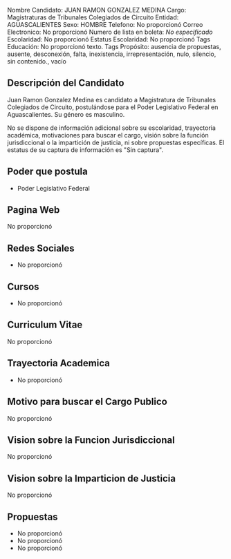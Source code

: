 Nombre Candidato: JUAN RAMON GONZALEZ MEDINA
Cargo: Magistraturas de Tribunales Colegiados de Circuito
Entidad: AGUASCALIENTES
Sexo: HOMBRE
Telefono: No proporcionó
Correo Electronico: No proporcionó
Numero de lista en boleta: *No especificado*
Escolaridad: No proporcionó
Estatus Escolaridad: No proporcionó
Tags Educación: No proporcionó texto.
Tags Propósito: ausencia de propuestas, ausente, desconexión, falta, inexistencia, irrepresentación, nulo, silencio, sin contenido., vacío


## Descripción del Candidato 

Juan Ramon Gonzalez Medina es candidato a Magistratura de Tribunales Colegiados de Circuito, postulándose para el Poder Legislativo Federal en Aguascalientes. Su género es masculino.

No se dispone de información adicional sobre su escolaridad, trayectoria académica, motivaciones para buscar el cargo, visión sobre la función jurisdiccional o la impartición de justicia, ni sobre propuestas específicas. El estatus de su captura de información es "Sin captura".


## Poder que postula

- Poder Legislativo Federal


## Pagina Web

No proporcionó


## Redes Sociales

- No proporcionó


## Cursos

- No proporcionó


## Curriculum Vitae

No proporcionó


## Trayectoria Academica

- No proporcionó


## Motivo para buscar el Cargo Publico

No proporcionó


## Vision sobre la Funcion Jurisdiccional

No proporcionó


## Vision sobre la Imparticion de Justicia

No proporcionó


## Propuestas

- No proporcionó
- No proporcionó
- No proporcionó


